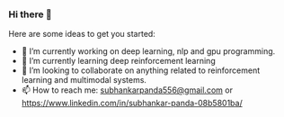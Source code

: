 ### Hi there 👋



Here are some ideas to get you started:

- 🔭 I’m currently working on deep learning, nlp and gpu programming.
- 🌱 I’m currently learning deep reinforcement learning
- 👯 I’m looking to collaborate on anything related to reinforcement learning and multimodal systems.
- 📫 How to reach me: subhankarpanda556@gmail.com or https://www.linkedin.com/in/subhankar-panda-08b5801ba/

